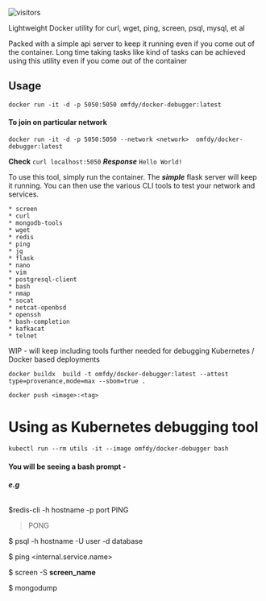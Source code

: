 ![visitors](https://visitor-badge.laobi.icu/badge?page_id=omfdydx.docker_debugger)

Lightweight Docker utility for curl, wget, ping, screen, psql, mysql, et al

Packed with a simple api server to keep it running even if you come out of the container. Long time taking tasks like 
<backup or restore> kind of tasks can be achieved using this utility even if you come out of the container  


## Usage
`docker run -it -d -p 5050:5050 omfdy/docker-debugger:latest`

#### To join on particular network

`docker run -it -d -p 5050:5050 --network <network>  omfdy/docker-debugger:latest`

**Check** `curl localhost:5050`
**_Response_** `Hello World!`

To use this tool, simply run the container. The _**simple**_ flask server will keep it running. 
You can then use the various CLI tools to test your network and services.

```
* screen
* curl
* mongodb-tools
* wget
* redis
* ping
* jq
* flask
* nano
* vim
* postgresql-client
* bash
* nmap
* socat 
* netcat-openbsd 
* openssh 
* bash-completion
* kafkacat
* telnet
```

WIP - will keep including tools further needed for debugging Kubernetes / Docker based deployments

`docker buildx  build -t omfdy/docker-debugger:latest --attest type=provenance,mode=max --sbom=true .`

`docker push <image>:<tag>`

# Using as Kubernetes debugging tool

`kubectl run --rm utils -it --image omfdy/docker-debugger bash`

#### You will be seeing a bash prompt - 
###### __*e.g*__
$redis-cli -h hostname -p port PING
>PONG

$ psql -h hostname -U user -d database

$ ping <internal.service.name>

$ screen -S __screen_name__

$ mongodump <options> <connection-string>
